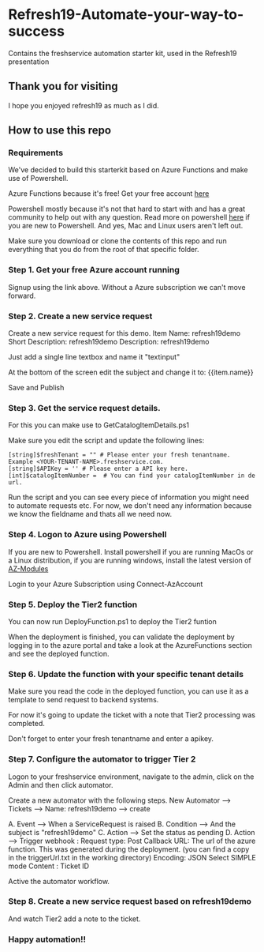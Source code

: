 # Refresh19-Automate-your-way-to-success
Contains the freshservice automation starter kit, used in the Refresh19 presentation

## Thank you for visiting
I hope you enjoyed refresh19 as much as I did.

## How to use this repo

### Requirements
We've decided to build this starterkit based on Azure Functions and make use of Powershell.

Azure Functions because it's free! 
Get your free account [here](https://azure.microsoft.com/free/)

Powershell mostly because it's not that hard to start with and has a great community to help out with any question.
Read more on powershell [here](https://docs.microsoft.com/en-us/powershell/scripting/overview?view=powershell-6) if you are new to Powershell. And yes, Mac and Linux users aren't left out. 

Make sure you download or clone the contents of this repo and run everything that you do from the root of that specific folder.

### Step 1. Get your free Azure account running
Signup using the link above. Without a Azure subscription we can't move forward.

### Step 2. Create a new service request
Create a new service request for this demo. 
 Item Name: refresh19demo
 Short Description: refresh19demo
 Description: refresh19demo

Just add a single line textbox and name it "textinput"

At the bottom of the screen edit the subject and change it to:
{{item.name}}

Save and Publish

### Step 3. Get the service request details.
For this you can make use to GetCatalogItemDetails.ps1

Make sure you edit the script and update the following lines:
```
[string]$freshTenant = "" # Please enter your fresh tenantname. Example <YOUR-TENANT-NAME>.freshservice.com. 
[string]$APIKey = '' # Please enter a API key here.
[int]$catalogItemNumber =  # You can find your catalogItemNumber in de url.
```

Run the script and you can see every piece of information you might need to automate requests etc. For now, we don't need any information because we know the fieldname and thats all we need now.

### Step 4. Logon to Azure using Powershell
If you are new to Powershell. Install powershell if you are running MacOs or a Linux distribution, if you are running windows, install the latest version of [AZ-Modules](https://docs.microsoft.com/en-us/powershell/azure/new-azureps-module-az?view=azps-1.8.0)


Login to your Azure Subscription using Connect-AzAccount


### Step 5. Deploy the Tier2 function
You can now run DeployFunction.ps1 to deploy the Tier2 funtion

When the deployment is finished, you can validate the deployment by logging in to the azure portal and take a look at the AzureFunctions section and see the deployed function.

### Step 6. Update the function with your specific tenant details

Make sure you read the code in the deployed function, you can use it as a template to send request to backend systems.

For now it's going to update the ticket with a note that Tier2 processing was completed.

Don't forget to enter your fresh tenantname and enter a apikey.

### Step 7. Configure the automator to trigger Tier 2

Logon to your freshservice environment, navigate to the admin, click on the Admin and then click automator.

Create a new automator with the following steps.
New Automator --> Tickets --> Name: refresh19demo --> create

A. Event --> When a ServiceRequest is raised
B. Condition --> And the subject is "refresh19demo"
C. Action --> Set the status as pending
D. Action --> Trigger webhook :
Request type: Post
Callback URL: The url of the azure function. This was generated during the deployment. (you can find a copy in the triggerUrl.txt in the working directory)
Encoding: JSON
Select SIMPLE mode
Content : Ticket ID

Active the automator workflow.

### Step 8. Create a new service request based on refresh19demo

And watch Tier2 add a note to the ticket.

### Happy automation!!